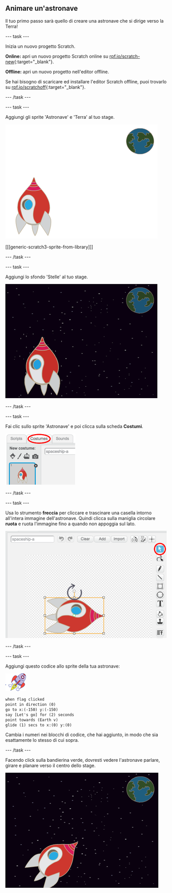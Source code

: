 ## Animare un'astronave

Il tuo primo passo sarà quello di creare una astronave che si dirige verso la Terra!

\--- task \---

Inizia un nuovo progetto Scratch.

**Online:** apri un nuovo progetto Scratch online su [rpf.io/scratch-new](http://rpf.io/scratchon){:target="_blank"}.

**Offline:** apri un nuovo progetto nell'editor offline.

Se hai bisogno di scaricare ed installare l'editor Scratch offline, puoi trovarlo su [rpf.io/scratchoff](http://rpf.io/scratchoff){:target="_blank"}.

\--- /task \---

\--- task \---

Aggiungi gli sprite 'Astronave' e 'Terra' al tuo stage.

![Sprite 'Rocketship' e 'Earth'](images/space-sprites.png)

[[[generic-scratch3-sprite-from-library]]]

\--- /task \---

\--- task \---

Aggiungi lo sfondo 'Stelle' al tuo stage.

![Sfondo spaziale](images/space-backdrop.png)

\--- /task \---

\--- task \---

Fai clic sullo sprite 'Astronave' e poi clicca sulla scheda **Costumi**.

![Costume dello sprite](images/space-costume.png)

\--- /task \---

\--- task \---

Usa lo strumento **freccia** per cliccare e trascinare una casella intorno all'intera immagine dell'astronave. Quindi clicca sulla maniglia circolare **ruota** e ruota l'immagine fino a quando non appoggia sul lato.

![Ruotare un costume](images/space-rotate.png)

\--- /task \---

\--- task \---

Aggiungi questo codice allo sprite della tua astronave:

![Sprite 'Spaceship'](images/sprite-spaceship.png)

```blocks3
when flag clicked
point in direction (0)
go to x:(-150) y:(-150)
say [Let's go] for (2) seconds
point towards (Earth v)
glide (1) secs to x:(0) y:(0)
```

Cambia i numeri nei blocchi di codice, che hai aggiunto, in modo che sia esattamente lo stesso di cui sopra.

\--- /task \---

Facendo click sulla bandierina verde, dovresti vedere l'astronave parlare, girare e planare verso il centro dello stage.

![Testare l'animazione dell'astronave](images/space-animate-stage.png)